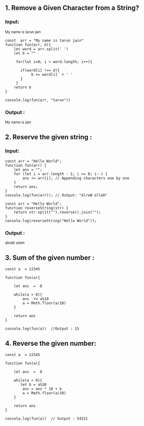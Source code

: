 ## 1. Remove a Given Character from a String?
### Input:
  <small> My name is tarun jain </small>
```
const  arr = "My name is tarun jain"
function fun(arr, d){ 
    let word = arr.split(' ')
    let b = ""
    
     for(let i=0; i < word.length; i++){
        
       if(word[i] !== d){
            b += word[i]  + ' '
       } 
     }
    return b
}

console.log(fun(arr, "tarun"))
```

### Output :
 <small> My name is jain </small>

 ## 2. Reserve the given string :
### Input:

```
const arr = "Hello World";
function fun(arr) {
    let ans = "";
    for (let i = arr.length - 1; i >= 0; i--) {
        ans += arr[i]; // Appending characters one by one
    }
    return ans;
}
console.log(fun(arr)); // Output: "dlroW olleH"
 ``` 
```
const arr = "Hello World";
function reverseString(str) {
    return str.split("").reverse().join("");
}
console.log(reverseString("Hello World"));  
 ```
### Output :
 <small> dlroW olleH </small>

 ## 3. Sum of the given number :
 
```
const a  = 12345

function fun(a){

    let ans  =  0
 
    while(a > 0){
        ans  += a%10 
        a = Math.floor(a/10)
    }
    
    return ans
}

console.log(fun(a))  //Output : 15
```
## 4. Reverse the given number: 
```
const a  = 12345

function fun(a){

    let ans  =  0
 
    while(a > 0){
       let b = a%10  
        ans = ans * 10 + b 
        a = Math.floor(a/10)
    }
    
    return ans
}

console.log(fun(a))  // Output : 54321
```

